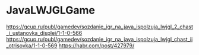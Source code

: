 # JavaLWJGLGame
https://gcup.ru/publ/gamedev/sozdanie_igr_na_java_ispolzuja_lwjgl_2_chast_i_ustanovka_displei/1-1-0-566
https://gcup.ru/publ/gamedev/sozdanie_igr_na_java_ispolzuja_lwjgl_chast_ii_otrisovka/1-1-0-569
https://habr.com/post/427979/
